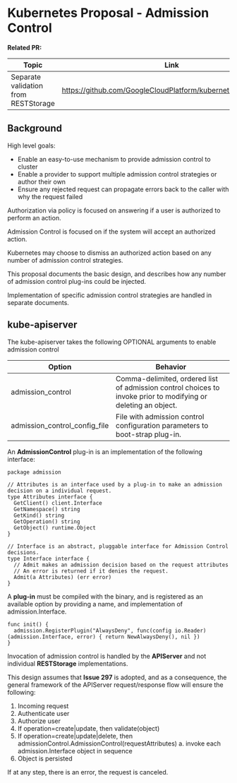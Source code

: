 # Kubernetes Proposal - Admission Control

**Related PR:** 

| Topic | Link |
| ----- | ---- |
| Separate validation from RESTStorage | https://github.com/GoogleCloudPlatform/kubernetes/issues/2977 |

## Background

High level goals:

* Enable an easy-to-use mechanism to provide admission control to cluster
* Enable a provider to support multiple admission control strategies or author their own
* Ensure any rejected request can propagate errors back to the caller with why the request failed

Authorization via policy is focused on answering if a user is authorized to perform an action.

Admission Control is focused on if the system will accept an authorized action.

Kubernetes may choose to dismiss an authorized action based on any number of admission control strategies.

This proposal documents the basic design, and describes how any number of admission control plug-ins could be injected.

Implementation of specific admission control strategies are handled in separate documents.

## kube-apiserver

The kube-apiserver takes the following OPTIONAL arguments to enable admission control

| Option | Behavior |
| ------ | -------- |
| admission_control | Comma-delimited, ordered list of admission control choices to invoke prior to modifying or deleting an object. |
| admission_control_config_file | File with admission control configuration parameters to boot-strap plug-in. |

An **AdmissionControl** plug-in is an implementation of the following interface:

```
package admission

// Attributes is an interface used by a plug-in to make an admission decision on a individual request.
type Attributes interface {
  GetClient() client.Interface
  GetNamespace() string
  GetKind() string
  GetOperation() string
  GetObject() runtime.Object
}

// Interface is an abstract, pluggable interface for Admission Control decisions.
type Interface interface {
  // Admit makes an admission decision based on the request attributes
  // An error is returned if it denies the request.
  Admit(a Attributes) (err error)
}
```

A **plug-in** must be compiled with the binary, and is registered as an available option by providing a name, and implementation
of admission.Interface.

```
func init() {
  admission.RegisterPlugin("AlwaysDeny", func(config io.Reader) (admission.Interface, error) { return NewAlwaysDeny(), nil })
}
```

Invocation of admission control is handled by the **APIServer** and not individual **RESTStorage** implementations.

This design assumes that **Issue 297** is adopted, and as a consequence, the general framework of the APIServer request/response flow
will ensure the following:

1. Incoming request
2. Authenticate user
3. Authorize user
4. If operation=create|update, then validate(object)
5. If operation=create|update|delete, then admissionControl.AdmissionControl(requestAttributes)
  a. invoke each admission.Interface object in sequence
6. Object is persisted

If at any step, there is an error, the request is canceled.
